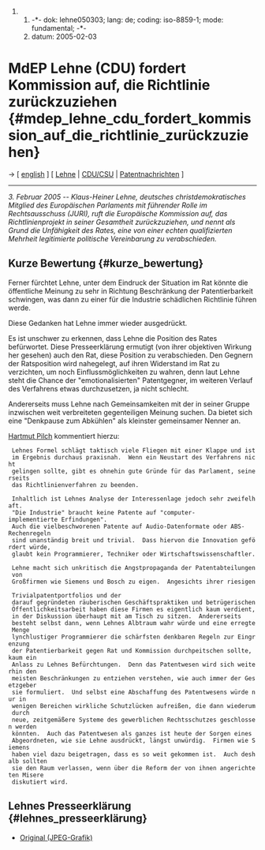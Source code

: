 1.  1.  -\*- dok: lehne050303; lang: de; coding: iso-8859-1; mode:
        fundamental; -\*-
    2.  datum: 2005-02-03

# MdEP Lehne (CDU) fordert Kommission auf, die Richtlinie zurückzuziehen {#mdep_lehne_cdu_fordert_kommission_auf_die_richtlinie_zurückzuziehen}

-\> \[ [ english](Lehne050303En "wikilink") \] \[ [
Lehne](KlausHeinerLehneDe "wikilink") \| [
CDU/CSU](SwpatcducsuDe "wikilink") \| [
Patentnachrichten](SwpatcninoDe "wikilink") \]

------------------------------------------------------------------------

*3. Februar 2005 \-- Klaus-Heiner Lehne, deutsches christdemokratisches
Mitglied des Europäischen Parlaments mit führender Rolle im
Rechtsausschuss (JURI), ruft die Europäische Kommission auf, das
Richtlinienprojekt in seiner Gesamtheit zurückzuziehen, und nennt als
Grund die Unfähigkeit des Rates, eine von einer echten qualifizierten
Mehrheit legitimierte politische Vereinbarung zu verabschieden.*

## Kurze Bewertung {#kurze_bewertung}

Ferner fürchtet Lehne, unter dem Eindruck der Situation im Rat könnte
die öffentliche Meinung zu sehr in Richtung Beschränkung der
Patentierbarkeit schwingen, was dann zu einer für die Industrie
schädlichen Richtlinie führen werde.

Diese Gedanken hat Lehne immer wieder ausgedrückt.

Es ist unschwer zu erkennen, dass Lehne die Position des Rates
befürwortet. Diese Presseerklärung ermutigt (von ihrer objektiven
Wirkung her gesehen) auch den Rat, diese Position zu verabschieden. Den
Gegnern der Ratsposition wird nahegelegt, auf ihren Widerstand im Rat zu
verzichten, um noch Einflussmöglichkeiten zu wahren, denn laut Lehne
steht die Chance der \"emotionalisierten\" Patentgegner, im weiteren
Verlauf des Verfahrens etwas durchzusetzen, ja nicht schlecht.

Andererseits muss Lehne nach Gemeinsamkeiten mit der in seiner Gruppe
inzwischen weit verbreiteten gegenteiligen Meinung suchen. Da bietet
sich eine \"Denkpause zum Abkühlen\" als kleinster gemeinsamer Nenner
an.

[ Hartmut Pilch](HartmutPilchDe "wikilink") kommentiert hierzu:

` Lehnes Formel schlägt taktisch viele Fliegen mit einer Klappe und ist`\
` im Ergebnis durchaus praxisnah.  Wenn ein Neustart des Verfahrens nicht`\
` gelingen sollte, gibt es ohnehin gute Gründe für das Parlament, seinerseits`\
` das Richtlinienverfahren zu beenden.`

` Inhaltlich ist Lehnes Analyse der Interessenlage jedoch sehr zweifelhaft.`\
` "Die Industrie" braucht keine Patente auf "computer-implementierte Erfindungen".`\
` Auch die vielbeschworenen Patente auf Audio-Datenformate oder ABS-Rechenregeln `\
` sind unanständig breit und trivial.  Dass hiervon die Innovation gefördert würde,`\
` glaubt kein Programmierer, Techniker oder Wirtschaftswissenschaftler.`\
` `\
` Lehne macht sich unkritisch die Angstpropaganda der Patentabteilungen von `\
` Großfirmen wie Siemens und Bosch zu eigen.  Angesichts ihrer riesigen `\
` Trivialpatentportfolios und der`\
` darauf gegründeten räuberischen Geschäftspraktiken und betrügerischen`\
` Öffentlichkeitsarbeit haben diese Firmen es eigentlich kaum verdient,`\
` in der Diskussion überhaupt mit am Tisch zu sitzen.  Andererseits`\
` besteht selbst dann, wenn Lehnes Albtraum wahr würde und eine erregte Menge`\
` lynchlustiger Programmierer die schärfsten denkbaren Regeln zur Eingrenzung `\
` der Patentierbarkeit gegen Rat und Kommission durchpeitschen sollte, kaum ein`\
` Anlass zu Lehnes Befürchtungen.  Denn das Patentwesen wird sich weiterhin den `\
` meisten Beschränkungen zu entziehen verstehen, wie auch immer der Gesetzgeber `\
` sie formuliert.  Und selbst eine Abschaffung des Patentwesens würde nur in`\
` wenigen Bereichen wirkliche Schutzlücken aufreißen, die dann wiederum durch`\
` neue, zeitgemäßere Systeme des gewerblichen Rechtsschutzes geschlossen werden`\
` könnten.  Auch das Patentwesen als ganzes ist heute der Sorgen eines `\
` Abgeordneten, wie sie Lehne ausdrückt, längst unwürdig.  Firmen wie Siemens`\
` haben viel dazu beigetragen, dass es so weit gekommen ist.  Auch deshalb sollten`\
` sie den Raum verlassen, wenn über die Reform der von ihnen angerichteten Misere`\
` diskutiert wird.`

## Lehnes Presseerklärung {#lehnes_presseerklärung}

-   [Original
    (JPEG-Grafik)](http://www.iveder.de/presseerklaerung.jpg "wikilink")
